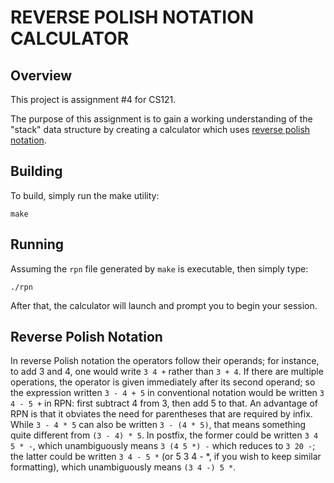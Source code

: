 REVERSE POLISH NOTATION CALCULATOR
==================================


Overview
--------

This project is assignment #4 for CS121.

The purpose of this assignment is to gain a working understanding
of the "stack" data structure by creating a calculator which uses
[reverse polish notation](http://en.wikipedia.org/wiki/Reverse_Polish_notation).


Building
--------

To build, simply run the make utility:

```
make
```


Running
-------

Assuming the `rpn` file generated by `make` is executable, then
simply type:

```
./rpn
```

After that, the calculator will launch and prompt you to begin
your session.


Reverse Polish Notation
-----------------------

In reverse Polish notation the operators follow their operands;
for instance, to add 3 and 4, one would write `3 4 +` rather than
`3 + 4`. If there are multiple operations, the operator is given
immediately after its second operand; so the expression written
`3 - 4 + 5` in conventional notation would be written `3 4 - 5 +`
in RPN: first subtract 4 from 3, then add 5 to that. An advantage
of RPN is that it obviates the need for parentheses that are
required by infix. While `3 - 4 * 5` can also be written
`3 - (4 * 5)`, that means something quite different from
`(3 - 4) * 5`. In postfix, the former could be written `3 4 5 * -`,
which unambiguously means `3 (4 5 *) -` which reduces to `3 20 -`;
the latter could be written `3 4 - 5 *` (or 5 3 4 - *, if you wish
to keep similar formatting), which unambiguously means `(3 4 -) 5 *`.
